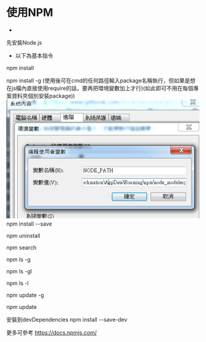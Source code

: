 # 使用NPM

* 
先安裝Node.js

* 以下為基本指令

npm install 

npm install  -g (使用後可在cmd的任何路徑輸入package名稱執行，但如果是想在js檔內直接使用require的話，要再把環境變數加上才行)(如此即可不用在每個專案資料夾個別安裝package))
![](df.png)
npm install  --save

npm uninstall

npm search

npm ls -g

npm ls -gl

npm ls -l

npm update -g

npm update

安裝到devDependencies
npm install --save-dev


更多可參考
https://docs.npmjs.com/



